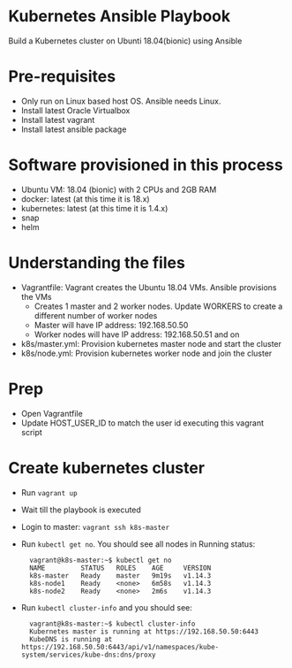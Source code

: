 # Kubernetes Ansible Playbook

Build a Kubernetes cluster on Ubunti 18.04(bionic) using Ansible

# Pre-requisites
- Only run on Linux based host OS. Ansible needs Linux.
- Install latest Oracle Virtualbox
- Install latest vagrant
- Install latest ansible package
 
# Software provisioned in this process
- Ubuntu VM: 18.04 (bionic) with 2 CPUs and 2GB RAM
- docker: latest (at this time it is 18.x)
- kubernetes: latest (at this time it is 1.4.x)
- snap
- helm

# Understanding the files
- Vagrantfile: Vagrant creates the Ubuntu 18.04 VMs. Ansible provisions the VMs
  - Creates 1 master and 2 worker nodes. Update WORKERS to create a different number of worker nodes
  - Master will have IP address: 192.168.50.50
  - Worker nodes will have IP address: 192.168.50.51 and on
- k8s/master.yml: Provision kubernetes master node and start the cluster
- k8s/node.yml: Provision kubernetes worker node and join the cluster

# Prep
- Open Vagrantfile
- Update HOST_USER_ID to match the user id executing this vagrant script

# Create kubernetes cluster
- Run `vagrant up`
- Wait till the playbook is executed
- Login to master: `vagrant ssh k8s-master`
- Run `kubectl get no`. You should see all nodes in Running status:

        vagrant@k8s-master:~$ kubectl get no
        NAME         STATUS   ROLES    AGE     VERSION
        k8s-master   Ready    master   9m19s   v1.14.3
        k8s-node1    Ready    <none>   6m58s   v1.14.3
        k8s-node2    Ready    <none>   2m6s    v1.14.3
- Run `kubectl cluster-info` and you should see:

        vagrant@k8s-master:~$ kubectl cluster-info
        Kubernetes master is running at https://192.168.50.50:6443
        KubeDNS is running at https://192.168.50.50:6443/api/v1/namespaces/kube-system/services/kube-dns:dns/proxy
